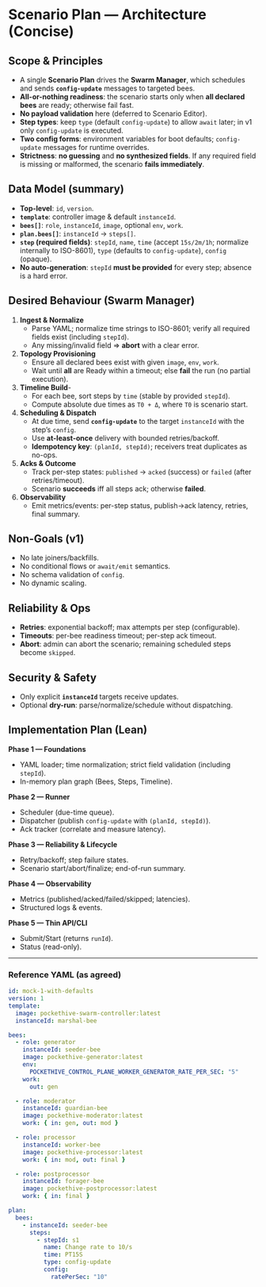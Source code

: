 # Scenario Plan — Architecture (Concise)

## Scope & Principles
- A single **Scenario Plan** drives the **Swarm Manager**, which schedules and sends **`config-update`** messages to targeted bees.
- **All-or-nothing readiness**: the scenario starts only when **all declared bees** are ready; otherwise fail fast.
- **No payload validation** here (deferred to Scenario Editor).
- **Step types**: keep `type` (default `config-update`) to allow `await` later; in v1 only `config-update` is executed.
- **Two config forms**: environment variables for boot defaults; `config-update` messages for runtime overrides.
- **Strictness**: **no guessing** and **no synthesized fields**. If any required field is missing or malformed, the scenario **fails immediately**.

## Data Model (summary)
- **Top-level**: `id`, `version`.
- **`template`**: controller image & default `instanceId`.
- **`bees[]`**: `role`, `instanceId`, `image`, optional `env`, `work`.
- **`plan.bees[]`**: `instanceId` → `steps[]`.
- **`step` (required fields)**: `stepId`, `name`, `time` (accept `15s/2m/1h`; normalize internally to ISO-8601), `type` (defaults to `config-update`), `config` (opaque).
- **No auto-generation**: `stepId` **must be provided** for every step; absence is a hard error.

## Desired Behaviour (Swarm Manager)
1. **Ingest & Normalize**
   - Parse YAML; normalize time strings to ISO-8601; verify all required fields exist (including `stepId`).
   - Any missing/invalid field ⇒ **abort** with a clear error.
2. **Topology Provisioning**
   - Ensure all declared bees exist with given `image`, `env`, `work`.
   - Wait until **all** are Ready within a timeout; else **fail** the run (no partial execution).
3. **Timeline Build**-
   - For each bee, sort steps by `time` (stable by provided `stepId`).
   - Compute absolute due times as `T0 + Δ`, where `T0` is scenario start.
4. **Scheduling & Dispatch**
   - At due time, send **`config-update`** to the target `instanceId` with the step’s `config`.
   - Use **at-least-once** delivery with bounded retries/backoff.
   - **Idempotency key**: `(planId, stepId)`; receivers treat duplicates as no-ops.
5. **Acks & Outcome**
   - Track per-step states: `published` → `acked` (success) or `failed` (after retries/timeout).
   - Scenario **succeeds** iff all steps ack; otherwise **failed**.
6. **Observability**
   - Emit metrics/events: per-step status, publish→ack latency, retries, final summary.

## Non-Goals (v1)
- No late joiners/backfills.  
- No conditional flows or `await/emit` semantics.  
- No schema validation of `config`.  
- No dynamic scaling.

## Reliability & Ops
- **Retries**: exponential backoff; max attempts per step (configurable).
- **Timeouts**: per-bee readiness timeout; per-step ack timeout.
- **Abort**: admin can abort the scenario; remaining scheduled steps become `skipped`.

## Security & Safety
- Only explicit **`instanceId`** targets receive updates.
- Optional **dry-run**: parse/normalize/schedule without dispatching.

## Implementation Plan (Lean)

**Phase 1 — Foundations**
- YAML loader; time normalization; strict field validation (including `stepId`).  
- In-memory plan graph (Bees, Steps, Timeline).

**Phase 2 — Runner**
- Scheduler (due-time queue).  
- Dispatcher (publish `config-update` with `(planId, stepId)`).  
- Ack tracker (correlate and measure latency).

**Phase 3 — Reliability & Lifecycle**
- Retry/backoff; step failure states.  
- Scenario start/abort/finalize; end-of-run summary.

**Phase 4 — Observability**
- Metrics (published/acked/failed/skipped; latencies).  
- Structured logs & events.

**Phase 5 — Thin API/CLI**
- Submit/Start (returns `runId`).  
- Status (read-only).

---

### Reference YAML (as agreed)

```yaml
id: mock-1-with-defaults
version: 1
template:
  image: pockethive-swarm-controller:latest
  instanceId: marshal-bee

bees:
  - role: generator
    instanceId: seeder-bee
    image: pockethive-generator:latest
    env:
      POCKETHIVE_CONTROL_PLANE_WORKER_GENERATOR_RATE_PER_SEC: "5"
    work:
      out: gen

  - role: moderator
    instanceId: guardian-bee
    image: pockethive-moderator:latest
    work: { in: gen, out: mod }

  - role: processor
    instanceId: worker-bee
    image: pockethive-processor:latest
    work: { in: mod, out: final }

  - role: postprocessor
    instanceId: forager-bee
    image: pockethive-postprocessor:latest
    work: { in: final }

plan:
  bees:
    - instanceId: seeder-bee
      steps:
        - stepId: s1
          name: Change rate to 10/s
          time: PT15S
          type: config-update
          config:
            ratePerSec: "10"
```


